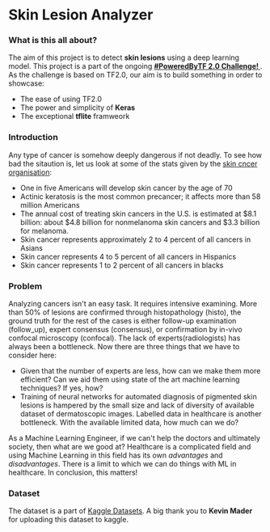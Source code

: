 # Skin Lesion Analyzer

### What is this all about?
The aim of this project is to detect **skin lesions** using a deep learning model. This project is a part of the ongoing **[#PoweredByTF 2.0 Challenge! ](https://tensorflow.devpost.com/)**. As the challenge is based on TF2.0, our aim is to build something in order to showcase:
* The ease of using TF2.0
* The power and simplicity of **Keras**
* The exceptional **tflite** framweork

### Introduction
Any type of cancer is somehow deeply dangerous if not deadly. To see how bad the sitaution is, let us look at some of the stats given by the [skin cncer organisation](https://www.skincancer.org/skin-cancer-information/):
* One in five Americans will develop skin cancer by the age of 70
* Actinic keratosis is the most common precancer; it affects more than 58 million Americans
* The annual cost of treating skin cancers in the U.S. is estimated at $8.1 billion: about $4.8 billion for nonmelanoma skin cancers and $3.3 billion for melanoma.
* Skin cancer represents approximately 2 to 4 percent of all cancers in Asians
* Skin cancer represents 4 to 5 percent of all cancers in Hispanics
* Skin cancer represents 1 to 2 percent of all cancers in blacks

### Problem
Analyzing cancers isn't an easy task. It requires intensive examining. More than 50% of lesions are confirmed through histopathology (histo), the ground truth for the rest of the cases is either follow-up examination (follow_up), expert consensus (consensus), or confirmation by in-vivo confocal microscopy (confocal). The lack of experts(radiologists) has always been a bottleneck. Now there are three things that we have to consider here:
* Given that the number of experts are less, how can we make them more efficient? Can we aid them using state of the art machine learning techniques? If yes, how?
* Training of neural networks for automated diagnosis of pigmented skin lesions is hampered by the small size and lack of diversity of available dataset of dermatoscopic images. Labelled data in healthcare is another bottleneck. With the available limited data, how much can we do?

As a Machine Learning Engineer, if we can't help the doctors and ultimately society, then what are we good at? Healthcare is a complicated field and using Machine Learning in this field has its own *advantages* and *disadvantages*. There is a limit to which we can do things with ML in healthcare. In conclusion, this matters!

### Dataset
The dataset is a part of [Kaggle Datasets](https://www.kaggle.com/kmader/skin-cancer-mnist-ham10000). A big thank you to **Kevin Mader** for uploading this dataset to kaggle.  


